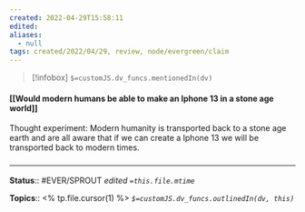 ```yaml
---
created: 2022-04-29T15:58:11 
edited: 
aliases:
  - null
tags: created/2022/04/29, review, node/evergreen/claim
---
```

> [!infobox]
`$=customJS.dv_funcs.mentionedIn(dv)`

#### [[Would modern humans be able to make an Iphone 13 in a stone age world]]

Thought experiment:
Modern humanity is transported back to a stone age earth and are all aware that if we can create a Iphone 13 we will be transported back to modern times.



### <hr class="footnote"/>

**Status**:: #EVER/SPROUT
*edited `=this.file.mtime`*

**Topics**:: <% tp.file.cursor(1) %>
*`$=customJS.dv_funcs.outlinedIn(dv, this)`*
